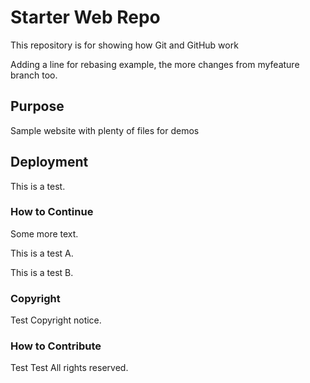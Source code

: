 # Starter Web Repo

This repository is for showing how Git and GitHub work

Adding a line for rebasing example, the more changes
from myfeature branch too.

## Purpose

Sample website with plenty of files for demos

## Deployment

This is a test.

### How to Continue

Some more text.

This is a test A.

This is a test B.

### Copyright

Test Copyright notice.


### How to Contribute

Test Test
All rights reserved.